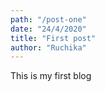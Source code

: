 ```yaml
---
path: "/post-one"
date: "24/4/2020"
title: "First post"
author: "Ruchika"
---
```


This is my first blog
